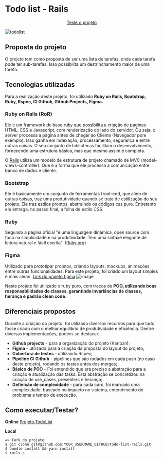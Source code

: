 # Todo list - Rails
<p align="center">
  <a href="https://todolist-service-ukv6.onrender.com/" target="_blank">Teste o projeto</a>
</p>

![todolist](https://user-images.githubusercontent.com/68401286/236014550-052ab5c7-68af-4f9c-8723-18fb93b325b5.gif)


## Proposta do projeto
O projeto tem como proposta de ser uma lista de tarefas, onde cada tarefa pode ter sub-tarefas. Isso possibilita um destrinchamento maior de uma tarefa.

## Tecnologias utilizadas
Para a realização deste projeto, foi utilizado **Ruby on Rails, Bootstrap, Ruby, Rspec, CI Github, Github Projects, Figma.**
### Ruby on Rails (RoR)
Ele é um framework de base ruby que possibilita a criação de páginas HTML, CSS e Javascript, com renderização do lado do servidor. Ou seja, o server processa a página antes de chegar ao Cliente (Navegador pore exemplo). Isso ganha em Indexação, processamento, segurança e entre outras coisas. O seu conjunto de bibliotecas facilitam o desenvolvimento, fornecendo uma estrutura básica, mas que mesmo assim é completa.

O [Rails](https://rubyonrails.org/) utiliza um modelo de estrutura de projeto chamado de MVC (model-views-controller). Que é a forma que ele processa a comunicação entre banco de dados e cliente. 

### Bootstrap
Ele é basicamente um conjunto de ferramentas front-end, que além de outras coisas, traz uma produtividade quando se trata de estilização do seu projeto. Ele traz estilos prontos, abstraindo os códigos css puro. Entretanto ele entrega, no passo final, a folha de estilo CSS.

### Ruby
Segundo a página oficial "é uma linguagem dinâmica, open source com foco na simplicidade e na produtividade. Tem uma sintaxe elegante de leitura natural e fácil escrita". ([Ruby org](https://www.ruby-lang.org/pt/))

### Figma
Utilizado para prototipar projetos, criando layouts, mockups, animações entre outras funcionalidades.
Para este projeto, foi criado um layout simples e mais clean. [Link do projeto figma](https://www.figma.com/file/VHy2X0hupETMt4WFA07oV5/Todo-list-rails?node-id=0%3A1&t=Jl2PgqyhQdYOBMKN-1)
![image](https://user-images.githubusercontent.com/68401286/236016011-6a5079a9-8b88-4ec3-a23f-2f8b7ee6c46f.png)


Neste projeto foi utilizado o ruby puro, com traços de **POO, utilizando boas responsabilidades de classes, garantindo invariâncias de classes, herança e padrão clean code**.

## Diferenciais propostos
Durante a criação do projeto, foi utilizado diversos recursos para que tudo fosse criado com o melhor equilíbrio de produtividade e eficiência. 
Dentre diversas implementações, podem-se destacar:
 - **Github projects** - para a organização do projeto (Kanban);
 - **Figma** - utilizado para a criação da proposta do layout do projeto;
 - **Cobertura de testes** - utilizando Rspec;
 - **Pipeline CI Github** - pipelines que são rodados em cada push (no caso deste projeto), rodando os testes antes dos merges;
 - **Básico de POO** - Foi entendido que era preciso a abstração para a criação e atualização das tasks. Esta abstração se concretizou na criação de use_cases, presenters e herança;
 - **Definição de complexidade** - para cada card, foi marcado uma complexidade, baseado no impacto no sistema, entendimento do problema e tempo de execução.

## Como executar/Testar?
**Online**
[Projeto TodoList](https://todolist-service-ukv6.onrender.com/)

**Local**

```
=> Fork do projeto
$ git clone git@github.com:YOUR_USERNAME_GITHUB/todo-list-rails.git
$ bundle install && yarn install
$ rails s

```
